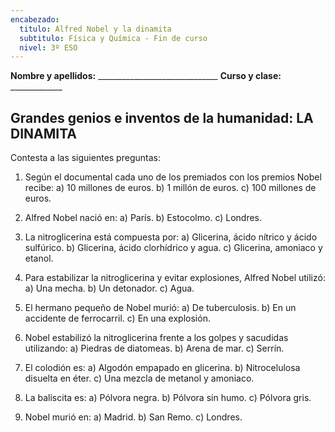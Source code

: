 ```yaml
---
encabezado:
  titulo: Alfred Nobel y la dinamita
  subtitulo: Física y Química - Fin de curso
  nivel: 3º ESO
---
```


**Nombre y apellidos:** ______________________________  **Curso y clase:** _____________

## Grandes genios e inventos de la humanidad: LA DINAMITA

Contesta a las siguientes preguntas: 

1.  Según el documental cada uno de los premiados con los premios Nobel recibe:
    a)  10 millones de euros.
    b)  1 millón de euros.
    c)  100 millones de euros.


2.  Alfred Nobel nació en: 
    a)  París.
    b)  Estocolmo.
    c)  Londres.


3.  La nitroglicerina está compuesta por:
    a)  Glicerina, ácido nítrico y ácido sulfúrico.
    b)  Glicerina, ácido clorhídrico y agua.
    c)  Glicerina, amoniaco y etanol.

4.  Para estabilizar la nitroglicerina y evitar explosiones, Alfred Nobel utilizó:
    a)  Una mecha.
    b)  Un detonador.
    c)  Agua.

5.  El hermano pequeño de Nobel murió:
    a)  De tuberculosis.
    b)  En un accidente de ferrocarril.
    c)  En una explosión.

6.  Nobel estabilizó la nitroglicerina frente a los golpes y sacudidas utilizando:
    a)  Piedras de diatomeas.
    b)  Arena de mar.
    c)  Serrín.

7.  El colodión es:
    a)  Algodón empapado en glicerina.
    b)  Nitrocelulosa disuelta en éter.
    c)  Una mezcla de metanol y amoniaco.

8.  La baliscita es: 
    a)  Pólvora negra.
    b)  Pólvora sin humo.
    c)  Pólvora gris.

9.  Nobel murió en: 
    a)  Madrid.
    b)  San Remo.
    c)  Londres.
